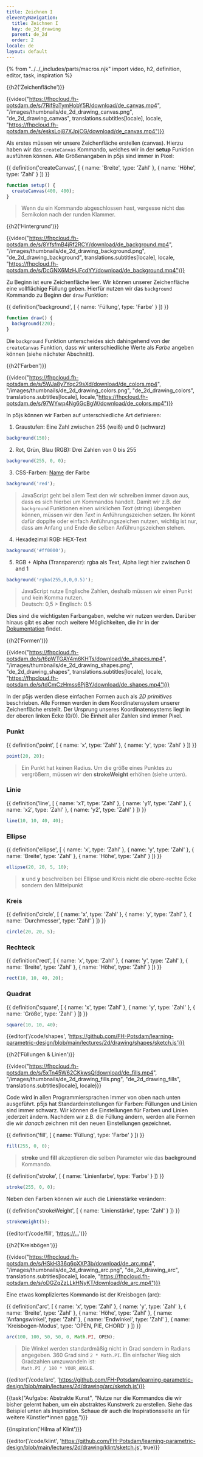 ```yaml
---
title: Zeichnen I 
eleventyNavigation:
  title: Zeichnen I
  key: de_2d_drawing
  parent: de_2d
  order: 2
locale: de
layout: default
---
```


{% from "../../_includes/parts/macros.njk" import video, h2, definition, editor, task, inspiration %}

{{h2('Zeichenfläche')}}

{{video("https://fhpcloud.fh-potsdam.de/s/7Rif9aTymHobY5R/download/de_canvas.mp4", "/images/thumbnails/de_2d_drawing_canvas.png", "de_2d_drawing_canvas", translations.subtitles[locale], locale, "https://fhpcloud.fh-potsdam.de/s/esksLoj87XJpjCG/download/de_canvas.mp4")}}
<!--
dg:https://fhpcloud.fh-potsdam.de/s/esksLoj87XJpjCG
de:https://fhpcloud.fh-potsdam.de/s/7Rif9aTymHobY5R/download/de_canvas.mp4
en:https://fhpcloud.fh-potsdam.de/s/CjcYw4HxyPokZWo/download/de_canvas.mp4
-->

Als erstes müssen wir unsere Zeichenfläche erstellen (canvas). Hierzu haben wir das `createCanvas` Kommando, welches wir in der **setup** Funktion ausführen können. Alle Größenangaben in p5js sind immer in Pixel:

{{ definition('createCanvas', [
  { name: 'Breite', type: 'Zahl' },
  { name: 'Höhe', type: 'Zahl' }
]) }}

```js
function setup() {
  createCanvas(400, 400);
}
```

> Wenn du ein Kommando abgeschlossen hast, vergesse nicht das Semikolon nach der runden Klammer.


{{h2('Hintergrund')}}

{{video("https://fhpcloud.fh-potsdam.de/s/8YfsfmB4jRf2RCY/download/de_background.mp4", "/images/thumbnails/de_2d_drawing_background.png", "de_2d_drawing_background", translations.subtitles[locale], locale, "https://fhpcloud.fh-potsdam.de/s/DcGNX6MzHJFcdYY/download/de_background.mp4")}}
<!--
dg:https://fhpcloud.fh-potsdam.de/s/DcGNX6MzHJFcdYY
de:https://fhpcloud.fh-potsdam.de/s/8YfsfmB4jRf2RCY/download/de_background.mp4
en:https://fhpcloud.fh-potsdam.de/s/tiaKGpCJWtZGwCi/download/de_background.mp4
-->

Zu Beginn ist eure Zeichenfläche leer. Wir können unserer Zeichenfläche eine vollflächige Füllung geben. Hierfür nutzen wir das  `background` Kommando zu Beginn der `draw` Funktion:

{{ definition('background', [
  { name: 'Füllung', type: 'Farbe' }
]) }}
```js
function draw() {
  background(220);
}
```

Die `background` Funktion unterscheides sich dahingehend von der `createCanvas` Funktion, dass wir unterschiedliche Werte als *Farbe* angeben können (siehe nächster Abschnitt).

{{h2('Farben')}}

{{video("https://fhpcloud.fh-potsdam.de/s/5WJa8y7Yqc29sXd/download/de_colors.mp4", "/images/thumbnails/de_2d_drawing_colors.png", "de_2d_drawing_colors", translations.subtitles[locale], locale,"https://fhpcloud.fh-potsdam.de/s/97WYwp4Ng6GcBgW/download/de_colors.mp4")}}
<!--
dg:https://fhpcloud.fh-potsdam.de/s/97WYwp4Ng6GcBgW
de:https://fhpcloud.fh-potsdam.de/s/5WJa8y7Yqc29sXd/download/de_colors.mp4
en:https://fhpcloud.fh-potsdam.de/s/wYTfzgFEwB92xSN/download/de_colors.mp4
-->

In p5js können wir Farben auf unterschiedliche Art definieren:

1. Graustufen: Eine Zahl zwischen 255 (weiß) und 0 (schwarz)
```js
background(150);
```

2. Rot, Grün, Blau (RGB): Drei Zahlen von 0 bis 255
```js
background(255, 0, 0);
```

3. CSS-Farben: [Name](https://www.w3.org/wiki/CSS/Properties/color/keywords) der Farbe
```js
background('red');
```
> JavaScript geht bei allem Text den wir schreiben immer davon aus, dass es sich hierbei um Kommandos handelt. Damit wir z.B. der `background` Funktionen einen wirklichen *Text* (string) übergeben können, müssen wir den *Text* in Anführungszeichen setzen. Ihr könnt dafür dopplte oder einfach Anführungszeichen nutzen, wichtig ist nur, dass am Anfang und Ende die selben Anführungszeichen stehen.

4. Hexadezimal RGB: HEX-Text
```js
background('#ff0000');
```

5. RGB + Alpha (Transparenz): rgba als Text, Alpha liegt hier zwischen 0 and 1
```js
background('rgba(255,0,0,0.5)');
```

> JavaScript nutze Englische Zahlen, deshalb müssen wir einen Punkt und kein Komma nutzen.<br />Deutsch: 0,5 > Englisch: 0.5

Dies sind die wichtigsten Farbangaben, welche wir nutzen werden. Darüber hinaus gibt es aber noch weitere Möglichkeiten, die ihr in der [Dokumentation](https://p5js.org/reference/#/p5/background) findet.

{{h2('Formen')}}

{{video("https://fhpcloud.fh-potsdam.de/s/t6pWTGAY4m6KHTs/download/de_shapes.mp4", "/images/thumbnails/de_2d_drawing_shapes.png", "de_2d_drawing_shapes", translations.subtitles[locale], locale, "https://fhpcloud.fh-potsdam.de/s/tdCmCzHmss6PjBY/download/de_shapes.mp4")}}
<!--
dg:https://fhpcloud.fh-potsdam.de/s/tdCmCzHmss6PjBY
de:https://fhpcloud.fh-potsdam.de/s/t6pWTGAY4m6KHTs/download/de_shapes.mp4
en:https://fhpcloud.fh-potsdam.de/s/rJa6ZHe5e2oKPYg/download/de_shapes.mp4
-->

In der p5js werden diese einfachen Formen auch als *2D primitives* beschrieben. Alle Formen werden in dem Koordinatensystem unserer Zeichenfläche erstellt. Der Ursprung unseres Koordinatensystems liegt in der oberen linken Ecke (0/0). Die Einheit aller Zahlen sind immer Pixel.

### Punkt

{{ definition('point', [
  { name: 'x', type: 'Zahl' },
  { name: 'y', type: 'Zahl' }
]) }}
```js
point(20, 20);
```
> Ein Punkt hat keinen Radius. Um die größe eines Punktes zu vergrößern, müssen wir den **strokeWeight** erhöhen (siehe unten).


### Linie

{{ definition('line', [
  { name: 'x1', type: 'Zahl' },
  { name: 'y1', type: 'Zahl' },
  { name: 'x2', type: 'Zahl' },
  { name: 'y2', type: 'Zahl' }
]) }}
```js
line(10, 10, 40, 40);
```


### Ellipse

{{ definition('ellipse', [
  { name: 'x', type: 'Zahl' },
  { name: 'y', type: 'Zahl' },
  { name: 'Breite', type: 'Zahl' },
  { name: 'Höhe', type: 'Zahl' }
]) }}
```js
ellipse(20, 20, 5, 10);
```
> **x** und **y** beschreiben bei Ellipse und Kreis nicht die obere-rechte Ecke sondern den Mittelpunkt

### Kreis

{{ definition('circle', [
  { name: 'x', type: 'Zahl' },
  { name: 'y', type: 'Zahl' },
  { name: 'Durchmesser', type: 'Zahl' }
]) }}
```js
circle(20, 20, 5);
```

### Rechteck

{{ definition('rect', [
  { name: 'x', type: 'Zahl' },
  { name: 'y', type: 'Zahl' },
  { name: 'Breite', type: 'Zahl' },
  { name: 'Höhe', type: 'Zahl' }
]) }}
```js
rect(10, 10, 40, 20);
```

### Quadrat

{{ definition('square', [
  { name: 'x', type: 'Zahl' },
  { name: 'y', type: 'Zahl' },
  { name: 'Größe', type: 'Zahl' }
]) }}
```js
square(10, 10, 40);
```

{{editor('/code/shapes', 'https://github.com/FH-Potsdam/learning-parametric-design/blob/main/lectures/2d/drawing/shapes/sketch.js')}}

{{h2('Füllungen & Linien')}}

{{video("https://fhpcloud.fh-potsdam.de/s/5xTn45W62CKkwsQ/download/de_fills.mp4", "/images/thumbnails/de_2d_drawing_fills.png", "de_2d_drawing_fills", translations.subtitles[locale], locale)}}
<!--
dg:MISSING
de:https://fhpcloud.fh-potsdam.de/s/5xTn45W62CKkwsQ/download/de_fills.mp4
en:https://fhpcloud.fh-potsdam.de/s/WmMdRoixoGNeXxd/download/de_fills.mp4
-->

Code wird in allen Programmiersprachen immer von oben nach unten ausgeführt. p5js hat Standardeinstellungen für Farben: Füllungen und Linien sind immer schwarz. Wir können die Einstellungen für Farben und Linien jederzeit ändern. Nachdem wir z.B. die Füllung ändern, werden alle Formen die wir *danach* zeichnen mit den neuen Einstellungen gezeichnet.

{{ definition('fill', [
  { name: 'Füllung', type: 'Farbe' }
]) }}
```js
fill(255, 0, 0);
```

> **stroke** und **fill** akzeptieren die selben Parameter wie das **background** Kommando.

{{ definition('stroke', [
  { name: 'Linienfarbe', type: 'Farbe' }
]) }}
```js
stroke(255, 0, 0);
```

Neben den Farben können wir auch die Linienstärke verändern:

{{ definition('strokeWeight', [
  { name: 'Linienstärke', type: 'Zahl' }
]) }}
```js
strokeWeight(5);
```

{{editor('/code/fill', '[https://...](https://github.com/FH-Potsdam/learning-parametric-design/blob/main/lectures/2d/drawing/fill/sketch.js)')}}

{{h2('Kreisbögen')}}

{{video("https://fhpcloud.fh-potsdam.de/s/HSkH336q6pXXP3b/download/de_arc.mp4", "/images/thumbnails/de_2d_drawing_arc.png", "de_2d_drawing_arc", translations.subtitles[locale], locale, "https://fhpcloud.fh-potsdam.de/s/oDGZqZzLLkHNyKT/download/de_arc.mp4")}}
<!--
dg:https://fhpcloud.fh-potsdam.de/s/oDGZqZzLLkHNyKT
de:https://fhpcloud.fh-potsdam.de/s/HSkH336q6pXXP3b/download/de_arc.mp4
en:https://fhpcloud.fh-potsdam.de/s/3erXfj7WFcyF27t/download/de_arc.mp4
-->

Eine etwas kompliziertes Kommando ist der Kreisbogen (arc):

{{ definition('arc', [
  { name: 'x', type: 'Zahl' },
  { name: 'y', type: 'Zahl' },
  { name: 'Breite', type: 'Zahl' },
  { name: 'Höhe', type: 'Zahl' },
  { name: 'Anfangswinkel', type: 'Zahl' },
  { name: 'Endwinkel', type: 'Zahl' },
  { name: 'Kreisbogen-Modus', type: 'OPEN, PIE, CHORD' }
]) }}
```js
arc(100, 100, 50, 50, 0, Math.PI, OPEN);
```

> Die Winkel werden standardmäßig nicht in Grad sondern in Radians angegeben. 360 Grad sind `2 * Math.PI`. Ein einfacher Weg sich Gradzahlen umzuwandeln ist:<br />`Math.PI / 180 * YOUR_ANGLE`.

{{editor('/code/arc', 'https://github.com/FH-Potsdam/learning-parametric-design/blob/main/lectures/2d/drawing/arc/sketch.js')}}

{{task("Aufgabe: Abstrakte Kunst", "Nutze nur die Kommandos die wir bisher gelernt haben, um ein abstraktes Kunstwerk zu erstellen. Siehe das Beispiel unten als Inspiration. Schaue dir auch die Inspirationsseite an für weitere Künstler*innen <a href='/de/inspiration'>page</a>.")}}

{{inspiration('Hilma af Klint')}}

{{editor('/code/klint', 'https://github.com/FH-Potsdam/learning-parametric-design/blob/main/lectures/2d/drawing/klint/sketch.js', true)}}